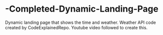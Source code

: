 # -Completed-Dynamic-Landing-Page
Dynamic landing page that shows the time and weather. 
Weather API code created by CodeExplainedRepo. Youtube video followed to create this. 
